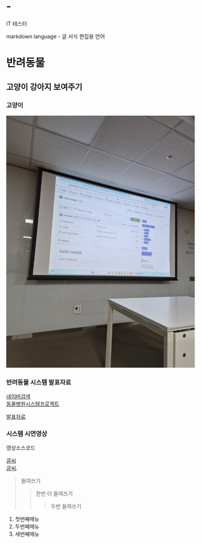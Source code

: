 # -
IT 테스터 

markdown language - 글 서식 편집용 언어

# 반려동물
## 고양이 강아지 보여주기

### 고양이
<img src="1761269406896.jpg">

### 반려동물 시스템 발표자료
[네이버검색](https://www.naver.com)<br>
[동물병원시스템프로젝트](https://어쩌구)<br>

[발표자료](/project.pptx)<br>

### 시스템 시연영상
영상소스코드


[글씨](주소)<br>
[글씨](파일).<br>

> 들여쓰기
> > 한번 더 들여쓰기
> > > 두번 들여쓰기

1. 첫번째메뉴
2. 두번째메뉴
3. 세번째메뉴
